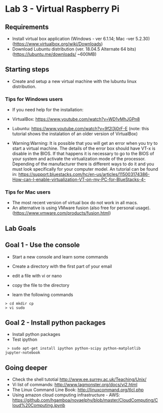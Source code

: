 # Lab 3 - Virtual Raspberry Pi 

## Requirements

* Install virtual box application (Windows - ver 6.1.14; Mac -ver 5.2.30)  (https://www.virtualbox.org/wiki/Downloads)
* Download Lubuntu distribution (ver. 18.04.5 Alternate 64 bits) (https://lubuntu.me/downloads/  ~600MB)

## Starting steps
* Create and setup a new virtual machine with the lubuntu linux distribution.

### Tips for Windows users
* If you need help for the installation:
* VirtualBox: https://www.youtube.com/watch?v=WD1vMhJGPn8 
* Lubuntu: https://www.youtube.com/watch?v=9f2l3j0rF-E (note: this tutorial shows the instalation of an older version of VirtualBox)

* Warning:Warning: It is possible that you will get an error when you try to start a virtual machine. The details of the error box should have VT-x is disable in the BIOS. If that happens it is necessary to go to the BIOS of your system and activate the virtualization mode of the processor. Depending of the manufacturer there is different ways to do it and you must look specifically for your computer model. An tutorial can be found in: https://support.bluestacks.com/hc/en-us/articles/115003174386-How-can-I-enable-virtualization-VT-on-my-PC-for-BlueStacks-4-

### Tips for Mac users
* The most recent version of virtual box do not work in all macs.
* An alternative is using VMware fusion (also free for personal usage). (https://www.vmware.com/products/fusion.html) 

## Lab Goals

## Goal 1 - Use the console
* Start a new console and learn some commands
* Create a directory with the first part of your email
* edit a file with vi or nano
* copy the file to the directory 

 * learn the following commands
```
> cd mkdir cp 
> vi sudo
```


## Goal 2 - Install python  packages

 * Install python packages 
 * Test ipython 
```
 > sudo apt-get install ipython python-scipy python-matplotlib jupyter-notebook
```

## Going deeper 
* Check the shell tutotial http://www.ee.surrey.ac.uk/Teaching/Unix/
* Vi list of commands: http://www.lagmonster.org/docs/vi2.html
* The Linux Command Line Book: http://linuxcommand.org/tlcl.php
* Using amazon cloud computing infrastructure - AWS: https://github.com/hgamboa/novaelphy/blob/master/CloudComputing/Cloud%20Computing.ipynb

